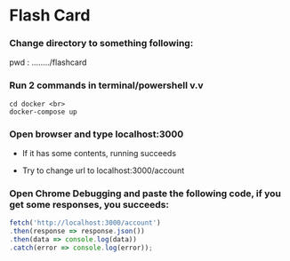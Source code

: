 # Flash Card 
### Change directory to something following:
pwd : ......../flashcard

### Run 2 commands in terminal/powershell v.v
```
cd docker <br>
docker-compose up
```

### Open browser and type localhost:3000
* If it has some contents, running succeeds

* Try to change url to localhost:3000/account

### Open Chrome Debugging and paste the following code, if you get some responses, you succeeds:
```javascript
fetch('http://localhost:3000/account')
.then(response => response.json())
.then(data => console.log(data))
.catch(error => console.log(error));
```
